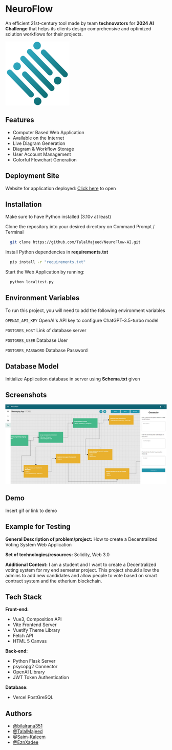 # NeuroFlow

An efficient 21st-century tool made by team **technovators** for **2024 AI Challenge** that helps its clients design comprehensive and optimized solution workflows for their projects.

<img src=https://github.com/TalalMajeed/NeuroFlow-AI/blob/master/NeuroFlow/static/assets/logo-BNZQ-ew0.png alt=Logo height=200 width=200 />


## Features

- Computer Based Web Application
- Available on the Internet
- Live Diagram Generation
- Diagram & Workflow Storage
- User Account Management
- Colorful Flowchart Generation


## Deployment Site

Website for application deployed:
[Click here](https://neuro-flow-ai.vercel.app/welcome) to open


## Installation

Make sure to have Python installed (3.10v at least)

Clone the repository into your desired directory on Command Prompt / Terminal
```bash
  git clone https://github.com/TalalMajeed/NeuroFlow-AI.git
```

Install Python dependencies in **requirements.txt** 
```bash
  pip install -r "requirements.txt"
```

Start the Web Application by running:
```bash
  python localtest.py
```
    
## Environment Variables

To run this project, you will need to add the following environment variables 

`OPENAI_API_KEY`  OpenAI's API key to configure ChatGPT-3.5-turbo model

`POSTGRES_HOST`  Link of database server

`POSTGRES_USER`  Database User
  
`POSTGRES_PASSWORD`  Database Password


## Database Model
Initialize Application database in server using **Schema.txt** given

## Screenshots

![App Screenshot](https://github.com/TalalMajeed/NeuroFlow-AI/blob/master/NeuroFlow/static/assets/Workflow_example.jpeg)

## Demo

Insert gif or link to demo

## Example for Testing

**General Description of problem/project:**
How to create a Decentralized Voting System Web Application

**Set of technologies/resources:**
Solidity, Web 3.0

**Additional Context:**
I am a student and I want to create a Decentralized voting system for my end semester project. This project should allow the admins to add new candidates and allow people to vote based on smart contract system and the etherium blockchain.


## Tech Stack

**Front-end:** 
- Vue3, Composition API
- Vite Frontend Server
- Vuetify Theme Library
- Fetch API
- HTML 5 Canvas

**Back-end:** 
- Python Flask Server
- psycopg2 Connector
- OpenAI Library
- JWT Token Authentication

**Database:**
- Vercel PostGreSQL


## Authors

- [@bilalrana351](https://github.com/bilalrana351)
- [@TalalMajeed](https://github.com/TalalMajeed)
- [@Saim-Kaleem](https://github.com/Saim-Kaleem)
- [@EznXadee](https://github.com/EznXadee)
